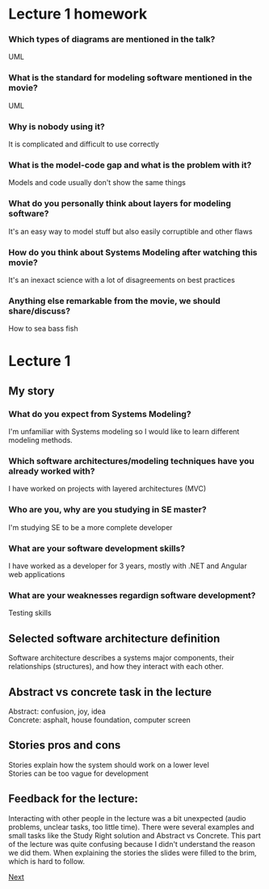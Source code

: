 # Lecture 1 homework
### Which types of diagrams are mentioned in the talk?
UML
### What is the standard for modeling software mentioned in the movie?
UML
### Why is nobody using it?
It is complicated and difficult to use correctly
### What is the model-code gap and what is the problem with it?
Models and code usually don't show the same things
### What do you personally think about layers for modeling software?
It's an easy way to model stuff but also easily corruptible and other flaws
### How do you think about Systems Modeling after watching this movie?
It's an inexact science with a lot of disagreements on best practices
### Anything else remarkable from the movie, we should share/discuss?
How to sea bass fish

# Lecture 1

## My story
### What do you expect from Systems Modeling?  
I'm unfamiliar with Systems modeling so I would like to learn different modeling methods.
### Which software architectures/modeling techniques have you already worked with?  
I have worked on projects with layered architectures (MVC)
### Who are you, why are you studying in SE master?
I'm studying SE to be a more complete developer
### What are your software development skills?  
I have worked as a developer for 3 years, mostly with .NET and Angular web applications
### What are your weaknesses regardign software development?  
Testing skills


## Selected software architecture definition
Software architecture describes a systems major components, their relationships (structures), and how they interact with each other.


## Abstract vs concrete task in the lecture
Abstract: confusion, joy, idea  
Concrete: asphalt, house foundation, computer screen


## Stories pros and cons
Stories explain how the system should work on a lower level  
Stories can be too vague for development


## Feedback for the lecture:
Interacting with other people in the lecture was a bit unexpected (audio problems, unclear tasks, too little time). There were several examples and small tasks like the Study Right solution and Abstract vs Concrete. This part of the lecture was quite confusing because I didn't understand the reason we did them. When explaining the stories the slides were filled to the brim, which is hard to follow.

[Next](../Reflections/lecture2.md)
